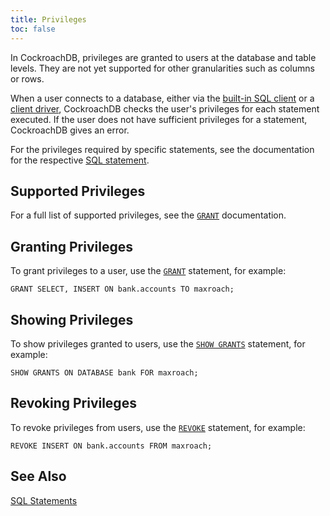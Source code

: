 ```yaml
---
title: Privileges
toc: false
---
```


In CockroachDB, privileges are granted to users at the database and table levels. They are not yet supported for other granularities such as columns or rows.

When a user connects to a database, either via the [built-in SQL client](use-the-built-in-sql-client.html) or a [client driver](install-client-drivers.html), CockroachDB checks the user's privileges for each statement executed. If the user does not have sufficient privileges for a statement, CockroachDB gives an error.

For the privileges required by specific statements, see the documentation for the respective [SQL statement](sql-statements.html).

<div id="toc"></div>

## Supported Privileges

For a full list of supported privileges, see the [`GRANT`](grant.html) documentation.

## Granting Privileges

To grant privileges to a user, use the [`GRANT`](grant.html) statement, for example: 

~~~
GRANT SELECT, INSERT ON bank.accounts TO maxroach;
~~~

## Showing Privileges

To show privileges granted to users, use the [`SHOW GRANTS`](show-grants.html) statement, for example:

~~~
SHOW GRANTS ON DATABASE bank FOR maxroach;
~~~

## Revoking Privileges

To revoke privileges from users, use the [`REVOKE`](revoke.html) statement, for example:

~~~
REVOKE INSERT ON bank.accounts FROM maxroach;
~~~

## See Also

[SQL Statements](sql-statements.html)